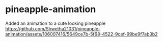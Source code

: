 # pineapple-animation
Added an animation to a cute looking pineapple 
https://github.com/Shwetha21031/pineapple-animation/assets/106007416/5649ce7b-5f68-4522-9cef-99be9f7ab3b2


